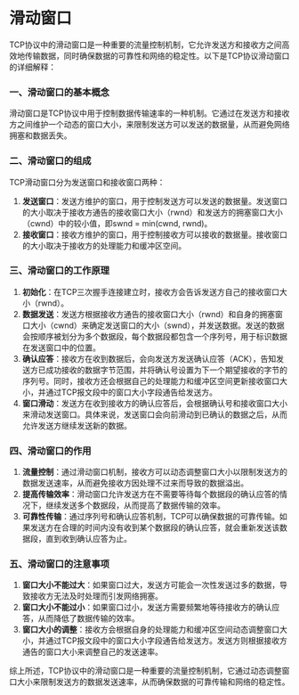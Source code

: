 # 滑动窗口

TCP协议中的滑动窗口是一种重要的流量控制机制，它允许发送方和接收方之间高效地传输数据，同时确保数据的可靠性和网络的稳定性。以下是TCP协议滑动窗口的详细解释：

### 一、滑动窗口的基本概念

滑动窗口是TCP协议中用于控制数据传输速率的一种机制。它通过在发送方和接收方之间维护一个动态的窗口大小，来限制发送方可以发送的数据量，从而避免网络拥塞和数据丢失。

### 二、滑动窗口的组成

TCP滑动窗口分为发送窗口和接收窗口两种：

1. **发送窗口**：发送方维护的窗口，用于控制发送方可以发送的数据量。发送窗口的大小取决于接收方通告的接收窗口大小（rwnd）和发送方的拥塞窗口大小（cwnd）中的较小值，即swnd = min(cwnd, rwnd)。
2. **接收窗口**：接收方维护的窗口，用于控制接收方可以接收的数据量。接收窗口的大小取决于接收方的处理能力和缓冲区空间。

### 三、滑动窗口的工作原理

1. **初始化**：在TCP三次握手连接建立时，接收方会告诉发送方自己的接收窗口大小（rwnd）。
2. **数据发送**：发送方根据接收方通告的接收窗口大小（rwnd）和自身的拥塞窗口大小（cwnd）来确定发送窗口的大小（swnd），并发送数据。发送的数据会按顺序被划分为多个数据段，每个数据段都包含一个序列号，用于标识数据在发送窗口中的位置。
3. **确认应答**：接收方在收到数据后，会向发送方发送确认应答（ACK），告知发送方已成功接收的数据字节范围，并将确认号设置为下一个期望接收的字节的序列号。同时，接收方还会根据自己的处理能力和缓冲区空间更新接收窗口大小，并通过TCP报文段中的窗口大小字段通告给发送方。
4. **窗口滑动**：发送方在收到接收方的确认应答后，会根据确认号和接收窗口大小来滑动发送窗口。具体来说，发送窗口会向前滑动到已确认的数据之后，从而允许发送方继续发送新的数据。

### 四、滑动窗口的作用

1. **流量控制**：通过滑动窗口机制，接收方可以动态调整窗口大小以限制发送方的数据发送速率，从而避免接收方因处理不过来而导致的数据溢出。
2. **提高传输效率**：滑动窗口允许发送方在不需要等待每个数据段的确认应答的情况下，继续发送多个数据段，从而提高了数据传输的效率。
3. **可靠性传输**：通过序列号和确认应答机制，TCP可以确保数据的可靠传输。如果发送方在合理的时间内没有收到某个数据段的确认应答，就会重新发送该数据段，直到收到确认应答为止。

### 五、滑动窗口的注意事项

1. **窗口大小不能过大**：如果窗口过大，发送方可能会一次性发送过多的数据，导致接收方无法及时处理而引发网络拥塞。
2. **窗口大小不能过小**：如果窗口过小，发送方需要频繁地等待接收方的确认应答，从而降低了数据传输的效率。
3. **窗口大小的调整**：接收方会根据自身的处理能力和缓冲区空间动态调整窗口大小，并通过TCP报文段中的窗口大小字段通告给发送方。发送方则根据接收方通告的窗口大小来调整自己的发送速率。

综上所述，TCP协议中的滑动窗口是一种重要的流量控制机制，它通过动态调整窗口大小来限制发送方的数据发送速率，从而确保数据的可靠传输和网络的稳定性。